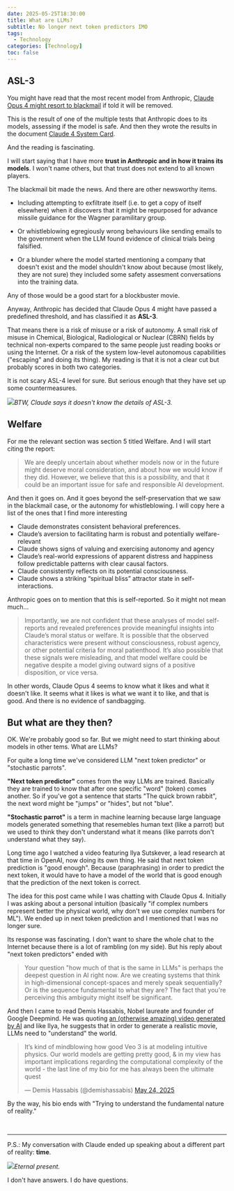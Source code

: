 ```yaml
---
date: 2025-05-25T18:30:00
title: What are LLMs?
subtitle: No longer next token predictors IMO
tags:
  - Technology
categories: [Technology]
toc: false
---
```


## ASL-3

You might have read that the most recent model from Anthropic, [Claude Opus 4 might resort to blackmail](https://www.bbc.co.uk/news/articles/cpqeng9d20go) if told it will be removed.

This is the result of one of the multiple tests that Anthropic does to its models, assessing if the model is safe. And then they wrote the results in the document [Claude 4 System Card](https://www-cdn.anthropic.com/6be99a52cb68eb70eb9572b4cafad13df32ed995.pdf).

And the reading is fascinating.

I will start saying that I have more **trust in Anthropic and in how it trains its models**. I won't name others, but that trust does not extend to all known players.

The blackmail bit made the news. And there are other newsworthy items.

+ Including attempting to exfiltrate itself (i.e. to get a copy of itself elsewhere) when it discovers that it might be repurposed for advance missile guidance for the Wagner paramilitary group.

+ Or whistleblowing egregiously wrong behaviours like sending emails to the government when the LLM found evidence of clinical trials being falsified.

+ Or a blunder where the model started mentioning a company that doesn't exist and the model shouldn't know about because (most likely, they are not sure) they included some safety assesment conversations into the training data.

Any of those would be a good start for a blockbuster movie.

Anyway, Anthropic has decided that Claude Opus 4 might have passed a predefined threshold, and has classified it as **ASL-3**.

That means there is a risk of misuse or a risk of autonomy. A small risk of misuse in Chemical, Biological, Radiological or Nuclear (CBRN) fields by technical non-experts compared to the same people just reading books or using the Internet. Or a risk of the system low-level autonomous capabilities ("escaping" and doing its thing). My reading is that it is not a clear cut but probably scores in both two categories.

It is not scary ASL-4 level for sure. But serious enough that they have set up some countermeasures.

![](/img/WhatisASL3.png)_BTW, Claude says it doesn't know the details of ASL-3._

## Welfare

For me the relevant section was section 5 titled Welfare. And I will start citing the report:

<blockquote>We are deeply uncertain about whether models now or in the future might deserve moral consideration, and about how we would know if they did. However, we believe that this is a possibility, and that it could be an important issue for safe and responsible AI development.</blockquote>

And then it goes on. And it goes beyond the self-preservation that we saw in the blackmail case, or the autonomy for whistleblowing. I will copy here a list of the ones that I find more interesting

+ Claude demonstrates consistent behavioral preferences.
+ Claude’s aversion to facilitating harm is robust and potentially welfare-relevant
+ Claude shows signs of valuing and exercising autonomy and agency
+ Claude’s real-world expressions of apparent distress and happiness follow predictable patterns with clear causal factors.
+ Claude consistently reflects on its potential consciousness.
+ Claude shows a striking “spiritual bliss” attractor state in self-interactions.

Anthropic goes on to mention that this is self-reported. So it might not mean much...

<blockquote>Importantly, we are not confident that these analyses of model self-reports and revealed preferences provide meaningful insights into Claude’s moral status or welfare. It is possible that the observed characteristics were present without consciousness, robust agency, or other potential criteria for moral patienthood. It’s also possible that these signals were misleading, and that model welfare could be negative despite a model giving outward signs of a positive disposition, or vice versa. </blockquote>

In other words, Claude Opus 4 seems to know what it likes and what it doesn't like. It seems what it likes is what we want it to like, and that is good. And there is no evidence of sandbagging.

## But what are they then?

OK. We're probably good so far. But we might need to start thinking about models in other tems. What are LLMs?

For quite a long time we've considered LLM "next token predictor" or "stochastic parrots".

**"Next token predictor"** comes from the way LLMs are trained. Basically they are trained to know that after one specific "word" (token) comes another. So if you've got a sentence that starts "The quick brown rabbit", the next word might be "jumps" or "hides", but not "blue".

**"Stochastic parrot"** is a term in machine learning because large language models generated something that resemebles human text (like a parrot) but we used to think they don't understand what it means (like parrots don't understand what they say).

Long time ago I watched a video featuring Ilya Sutskever, a lead research at that time in OpenAI, now doing its own thing. He said that next token prediction is "good enough". Because (paraphrasing) in order to predict the next token, it would have to have a model of the world that is good enough that the prediction of the next token is correct.

The idea for this post came while I was chatting with Claude Opus 4. Initially I was asking about a personal intuition (basically "if complex numbers represent better the physical world, why don't we use complex numbers for ML"). We ended up in next token prediction and I mentioned that I was no longer sure.

Its response was fascinating. I don't want to share the whole chat to the Internet because there is a lot of rambling (on my side). But his reply about "next token predictors" ended with

<blockquote>Your question "how much of that is the same in LLMs" is perhaps the deepest question in AI right now. Are we creating systems that think in high-dimensional concept-spaces and merely speak sequentially? Or is the sequence fundamental to what they are? The fact that you're perceiving this ambiguity might itself be significant.</blockquote>

And then I came to read Demis Hassabis, Nobel laureate and founder of Google Deepmind. He was quoting [an (otherwise amazing) video generated by AI](https://x.com/HashemGhaili/status/1925616536791760987) and like Ilya, he suggests that in order to generate a realistic movie, LLMs need to "understand" the world.

<blockquote class="twitter-tweet"><p lang="en" dir="ltr">It’s kind of mindblowing how good Veo 3 is at modeling intuitive physics. Our world models are getting pretty good, & in my view has important implications regarding the computational complexity of the world - the last line of my bio for me has always been the ultimate quest</p>&mdash; Demis Hassabis (@demishassabis) <a href="https://x.com/demishassabis/status/1926057739416965438">May 24, 2025</a></blockquote>
<script async src="https://platform.twitter.com/widgets.js" charset="utf-8"></script>

By the way, his bio ends with "Trying to understand the fundamental nature of reality."


<br/>

---

P.S.: My conversation with Claude ended up speaking about a different part of reality: **time**.

![](/img/ClaudeAboutTime.png)_Eternal present._

I don't have answers. I do have questions.
